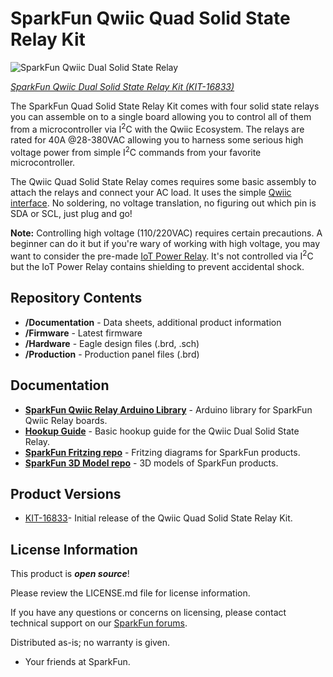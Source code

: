 SparkFun Qwiic Quad Solid State Relay Kit
========================================

![SparkFun Qwiic Dual Solid State Relay](https://cdn.sparkfun.com/assets/parts/1/5/7/5/4/16833-SparkFun_Qwiic_Quad_Solid_State_Relay_Kit-01.jpg)

[*SparkFun Qwiic Dual Solid State Relay Kit (KIT-16833)*](https://www.sparkfun.com/products/16833)

The SparkFun Quad Solid State Relay Kit comes with four solid state relays you can assemble on to a single board allowing you to control all of them from a microcontroller via I<sup>2</sup>C with the Qwiic Ecosystem. The relays are rated for 40A @28-380VAC allowing you to harness some serious high voltage power from simple I<sup>2</sup>C commands from your favorite microcontroller.

The Qwiic Quad Solid State Relay comes requires some basic assembly to attach the relays and connect your AC load. It uses the simple [Qwiic interface](https://www.sparkfun.com/qwiic). No soldering, no voltage translation, no figuring out which pin is SDA or SCL, just plug and go!

**Note:** Controlling high voltage (110/220VAC) requires certain precautions. A beginner can do it but if you're wary of working with high voltage, you may want to consider the pre-made [IoT Power Relay](https://www.sparkfun.com/products/14236). It's not controlled via I<sup>2</sup>C but the IoT Power Relay contains shielding to prevent accidental shock.

Repository Contents
-------------------

* **/Documentation** - Data sheets, additional product information
* **/Firmware** - Latest firmware
* **/Hardware** - Eagle design files (.brd, .sch)
* **/Production** - Production panel files (.brd)

Documentation
--------------
* **[SparkFun Qwiic Relay Arduino Library](https://github.com/sparkfun/SparkFun_Qwiic_Relay_Arduino_Library)** - Arduino library for SparkFun Qwiic Relay boards.
* **[Hookup Guide](https://learn.sparkfun.com/tutorials/sparkfun-qwiic-quad-solid-state-relay-kit-hookup-guide)** - Basic hookup guide for the Qwiic Dual Solid State Relay.
* **[SparkFun Fritzing repo](https://github.com/sparkfun/Fritzing_Parts)** - Fritzing diagrams for SparkFun products.
* **[SparkFun 3D Model repo](https://github.com/sparkfun/3D_Models)** - 3D models of SparkFun products. 

Product Versions
----------------
* [KIT-16833](https://www.sparkfun.com/products/16810)- Initial release of the Qwiic Quad Solid State Relay Kit.

License Information
-------------------

This product is _**open source**_! 

Please review the LICENSE.md file for license information. 

If you have any questions or concerns on licensing, please contact technical support on our [SparkFun forums](https://forum.sparkfun.com/viewforum.php?f=152).

Distributed as-is; no warranty is given.

- Your friends at SparkFun.
